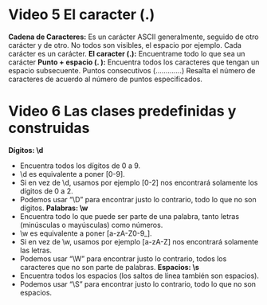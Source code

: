 # Video 5 El caracter (.)

**Cadena de Caracteres:** Es un carácter ASCII generalmente, seguido de otro carácter y de otro. No todos son visibles, el espacio por ejemplo. Cada carácter es un carácter.
**El caracter (.):** Encuentrame todo lo que sea un carácter
**Punto + espacio (. ):** Encuentra todos los caracteres que tengan un espacio subsecuente. Puntos consecutivos (………….) Resalta el número de caracteres de acuerdo al número de puntos especificados.

# Video 6 Las clases predefinidas y construidas

**Dígitos: \d**
- Encuentra todos los dígitos de 0 a 9.
- \d es equivalente a poner [0-9].
- Si en vez de \d, usamos por ejemplo [0-2] nos encontrará solamente los dígitos de 0 a 2.
- Podemos usar “\D” para encontrar justo lo contrario, todo lo que no son dígitos.
**Palabras: \w**
- Encuentra todo lo que puede ser parte de una palabra, tanto letras (minúsculas o mayúsculas) como números.
- \w es equivalente a poner [a-zA-Z0-9_].
- Si en vez de \w, usamos por ejemplo [a-zA-Z] nos encontrará solamente las letras.
- Podemos usar “\W” para encontrar justo lo contrario, todos los caracteres que no son parte de palabras.
**Espacios: \s**
- Encuentra todos los espacios (los saltos de línea también son espacios).
- Podemos usar “\S” para encontrar justo lo contrario, todo lo que no son espacios.
